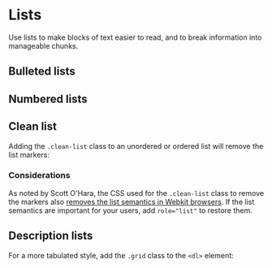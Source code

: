 # Lists

Use lists to make blocks of text easier to read, and to break information into manageable chunks.

## Bulleted lists

<example title="Unordered list with bullets" src="components/list-ul.html.twig" />

## Numbered lists

<example title="Ordered list with bullets" src="components/list-ol.html.twig" />

## Clean list

Adding the `.clean-list` class to an unordered or ordered list will remove the list markers:

<example title="Unordered list without bullets" src="components/list-clean.html.twig" />

### Considerations

As noted by Scott O'Hara, the CSS used for the `.clean-list` class to remove the markers also [removes the list semantics in Webkit browsers](https://www.scottohara.me/blog/2019/01/12/lists-and-safari.html). If the list semantics are important for your users, add `role="list"` to restore them.

## Description lists

<example title="Description list" src="components/list-dl.html.twig" />

For a more tabulated style, add the `.grid` class to the `<dl>` element:

<example title="Description list with grid styling" src="components/list-dl-grid.html.twig" />